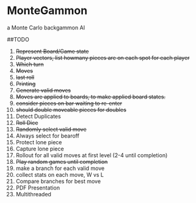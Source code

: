 MonteGammon
===========

a Monte Carlo backgammon AI 


##TODO

1. ~~Represent Board/Game state~~
  1. ~~Player vectors, list howmany pieces are on each spot for each player~~
  2. ~~Which turn~~
  3. ~~Moves~~
  4. ~~last roll~~
  5. ~~Printing~~
2. ~~Generate valid moves~~
  1. ~~Moves are applied to boards, to make applied board states.~~
  2. ~~consider pieces on bar waiting to re-enter~~ 
  3. ~~should double moveable pieces for doubles~~
  4. Detect Duplicates
3. ~~Roll Dice~~
4. ~~Randomly select valid move~~
  1. Always select for bearoff
  2. Protect lone piece
  3. Capture lone piece
5. Rollout for all valid moves at first level (2-4 until completion)
 1. ~~Play random games until completion~~
 2. make a branch for each valid move
 3. collect stats on each move, W vs L
6. Compare branches for best move
7. PDF Presentation
8. Multithreaded